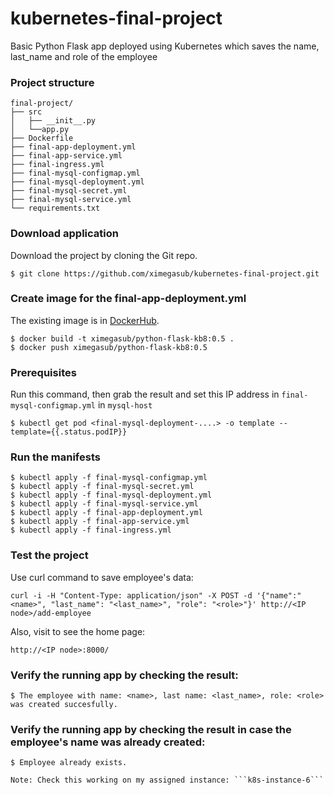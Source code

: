 # kubernetes-final-project
Basic Python Flask app deployed using Kubernetes which saves the name, last_name and role of the employee

### Project structure
```
final-project/
├── src
│   ├── __init__.py
│   └──app.py
├── Dockerfile
├── final-app-deployment.yml
├── final-app-service.yml
├── final-ingress.yml
├── final-mysql-configmap.yml
├── final-mysql-deployment.yml
├── final-mysql-secret.yml
├── final-mysql-service.yml
└── requirements.txt
```

### Download application
Download the project by cloning the Git repo.
```
$ git clone https://github.com/ximegasub/kubernetes-final-project.git
```

### Create image for the final-app-deployment.yml
The existing image is in [DockerHub](https://hub.docker.com/repository/docker/ximegasub/python-flask-kb8).
```
$ docker build -t ximegasub/python-flask-kb8:0.5 .
$ docker push ximegasub/python-flask-kb8:0.5
```

### Prerequisites
Run this command, then grab the result and set this IP address in ```final-mysql-configmap.yml``` in ```mysql-host```
```
$ kubectl get pod <final-mysql-deployment-....> -o template --template={{.status.podIP}}
```

### Run the manifests
```
$ kubectl apply -f final-mysql-configmap.yml
$ kubectl apply -f final-mysql-secret.yml
$ kubectl apply -f final-mysql-deployment.yml
$ kubectl apply -f final-mysql-service.yml
$ kubectl apply -f final-app-deployment.yml
$ kubectl apply -f final-app-service.yml
$ kubectl apply -f final-ingress.yml
```

### Test the project
Use curl command to save employee's data:
```
curl -i -H "Content-Type: application/json" -X POST -d '{"name":"<name>", "last_name": "<last_name>", "role": "<role>"}' http://<IP node>/add-employee 
```
Also, visit to see the home page:
```
http://<IP node>:8000/ 
```

### Verify the running app by checking the result:
```
$ The employee with name: <name>, last name: <last_name>, role: <role> was created succesfully.
```

### Verify the running app by checking the result in case the employee's name was already created:
```
$ Employee already exists.
```

```
Note: Check this working on my assigned instance: ```k8s-instance-6```
```
